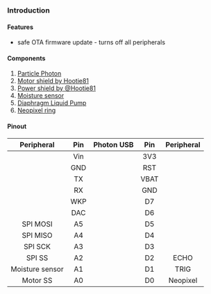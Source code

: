 ### Introduction

#### Features

- safe OTA firmware update - turns off all peripherals

#### Components

1. [Particle Photon](https;//particle.io)
2. [Motor shield by Hootie81](https://github.com/Hootie81/Dual-DC-Motor)
3. [Power shield by @Hootie81](https://github.com/Hootie81/Power-Shield)
4. [Moisture sensor](https://www.dfrobot.com/index.php?route=product/product&filter_name=SEN0114&product_id=599)
5. [Diaphragm Liquid Pump](http://www.sgbotic.com/index.php?dispatch=products.view&product_id=2119)
6. [Neopixel ring](https://www.adafruit.com/products/1643)

#### Pinout


| Peripheral|Pin| Photon USB|Pin|Peripheral|
| :--------:|:-:|:---------:|:--:|:-------:|
||Vin||3V3||
||GND||RST||
||TX||VBAT||
||RX||GND||
||WKP||D7||
||DAC||D6||
|SPI MOSI|A5||D5||
|SPI MISO|A4||D4||
|SPI SCK|A3||D3||
|SPI SS|A2||D2|ECHO|
|Moisture sensor|A1||D1|TRIG|
|Motor SS|A0||D0|Neopixel|
